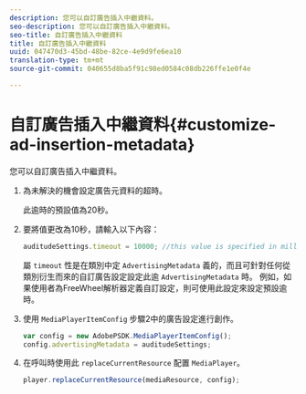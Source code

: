 ```yaml
---
description: 您可以自訂廣告插入中繼資料。
seo-description: 您可以自訂廣告插入中繼資料。
seo-title: 自訂廣告插入中繼資料
title: 自訂廣告插入中繼資料
uuid: 047470d3-45bd-48be-82ce-4e9d9fe6ea10
translation-type: tm+mt
source-git-commit: 040655d8ba5f91c98ed0584c08db226ffe1e0f4e

---
```



# 自訂廣告插入中繼資料{#customize-ad-insertion-metadata}

您可以自訂廣告插入中繼資料。

1. 為未解決的機會設定廣告元資料的超時。

   此逾時的預設值為20秒。
1. 要將值更改為10秒，請輸入以下內容：

   ```js
   auditudeSettings.timeout = 10000; //this value is specified in milliseconds
   ```

   屬 `timeout` 性是在類別中定 `AdvertisingMetadata` 義的，而且可針對任何從類別衍生而來的自訂廣告設定設定此逾 `AdvertisingMetadata` 時。 例如，如果使用者為FreeWheel解析器定義自訂設定，則可使用此設定來設定預設逾時。

1. 使用 `MediaPlayerItemConfig` 步驟2中的廣告設定進行創作。

   ```js
   var config = new AdobePSDK.MediaPlayerItemConfig(); 
   config.advertisingMetadata = auditudeSettings;
   ```

1. 在呼叫時使用此 `replaceCurrentResource` 配置 `MediaPlayer`。

   ```js
   player.replaceCurrentResource(mediaResource, config);
   ```

